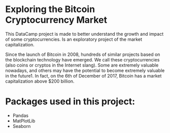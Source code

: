 # Exploring the Bitcoin Cryptocurrency Market
This DataCamp project is made to better understand the growth and impact of some cryptocurrencies. Is an exploratory project of the market capitalization.

Since the launch of Bitcoin in 2008, hundreds of similar projects based on the blockchain technology have emerged. We call these cryptocurrencies (also coins or cryptos in the Internet slang). Some are extremely valuable nowadays, and others may have the potential to become extremely valuable in the future1. In fact, on the 6th of December of 2017, Bitcoin has a market capitalization above $200 billion.

# Packages used in this project:
- Pandas
- MatPlotLib
- Seaborn
